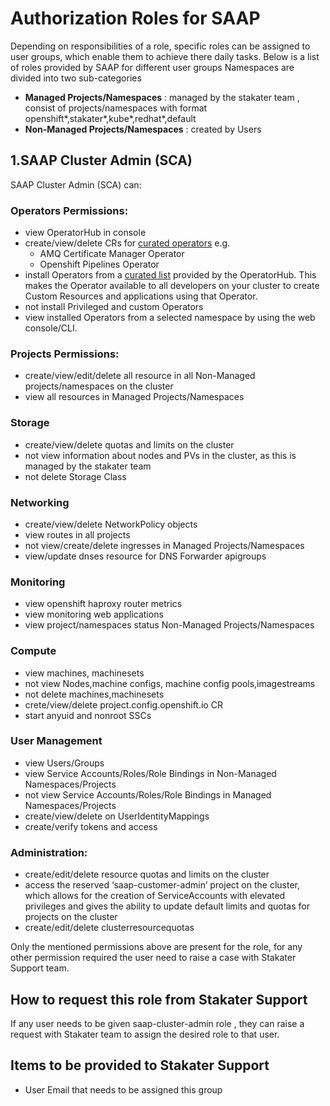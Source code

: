 # Authorization Roles for SAAP

Depending on responsibilities of a role, specific roles can be assigned to user groups, which enable them to achieve there daily tasks. Below is a list of roles provided by SAAP for different user groups
Namespaces are divided into two sub-categories
- **Managed Projects/Namespaces** : managed by the stakater team , consist of projects/namespaces with format openshift*,stakater*,kube*,redhat*,default
- **Non-Managed Projects/Namespaces** : created by Users
## 1.SAAP Cluster Admin (SCA)

SAAP Cluster Admin (SCA) can:
###  Operators Permissions:
- view OperatorHub in console
- create/view/delete CRs for [curated operators](https://docs.cloud.stakater.com/content/sre/authentication-authorization/curated-list-operators.html) e.g.
  - AMQ Certificate Manager Operator
  - Openshift Pipelines Operator
- install Operators from a [curated list](https://docs.cloud.stakater.com/content/sre/authentication-authorization/curated-list-operators.html) provided by the OperatorHub. This makes the Operator available to all developers on your cluster to create Custom Resources and applications using that Operator.
- not install Privileged and custom Operators
- view installed Operators from a selected namespace by using the web console/CLI.
###  Projects Permissions:
- create/view/edit/delete all resource in all Non-Managed projects/namespaces on the cluster
- view all resources in Managed Projects/Namespaces
### Storage
- create/view/delete quotas and limits on the cluster
- not view information about nodes and PVs in the cluster, as this is managed by the stakater team
- not delete Storage Class
### Networking
- create/view/delete NetworkPolicy objects
- view routes in all projects
- not view/create/delete ingresses in Managed Projects/Namespaces 
- view/update dnses resource for DNS Forwarder apigroups
### Monitoring
- view openshift haproxy router metrics
- view monitoring web applications
- view project/namespaces status Non-Managed Projects/Namespaces
### Compute
- view  machines, machinesets
- not view Nodes,machine configs, machine config pools,imagestreams
- not delete machines,machinesets
- crete/view/delete project.config.openshift.io CR
- start anyuid and nonroot SSCs
###  User Management
- view Users/Groups
- view Service Accounts/Roles/Role Bindings in Non-Managed Namespaces/Projects
- not view Service Accounts/Roles/Role Bindings in Managed Namespaces/Projects 
- create/view/delete on UserIdentityMappings
- create/verify tokens and access
### Administration:
- create/edit/delete resource quotas and limits on the cluster
- access the reserved ‘saap-customer-admin’ project on the cluster, which allows for the creation of ServiceAccounts with elevated privileges and gives the ability to update default limits and quotas for projects on the cluster
- create/edit/delete clusterresourcequotas  

Only the mentioned permissions above are present for the role, for any other permission required the user need to raise a case with Stakater Support team.

## How to request this role from Stakater Support
If any user needs to be given saap-cluster-admin role , they can raise a request with Stakater team to assign the desired role to that user.
## Items to be provided to Stakater Support
- User Email that needs to be assigned this group